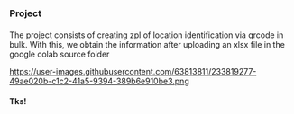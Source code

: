 ### Project

####
The project consists of creating zpl of location identification via qrcode in bulk. With this, we obtain the information after uploading an xlsx file in the google colab source folder

https://user-images.githubusercontent.com/63813811/233819277-49ae020b-c1c2-41a5-9394-389b6e910be3.png


#### Tks!
